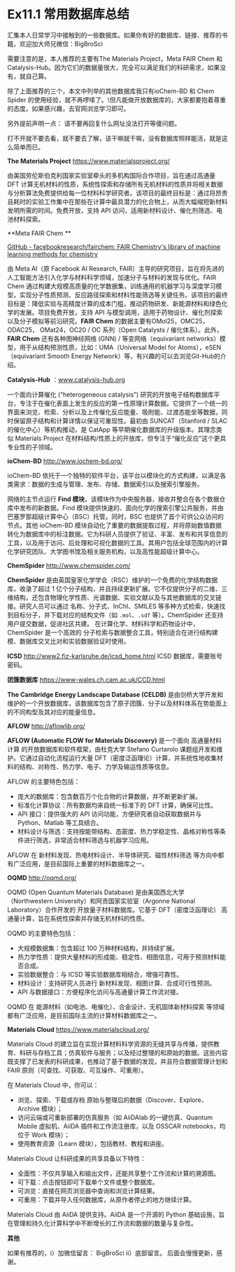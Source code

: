# Ex11.1 常用数据库总结

汇集本人日常学习中接触到的一些数据库。如果你有好的数据库、链接、推荐的书籍，欢迎加大师兄微信：BigBroSci 

需要注意的是，本人推荐的主要有The Materials Project，Meta FAIR Chem 和 Catalysis-Hub。因为它们的数据量很大，完全可以满足我们的科研需求，如果没有，就自己算。



除了上面推荐的三个，本文中列举的其他数据库我只有ioChem-BD 和 Chem Spider 的使用经验，就不再啰嗦了。\但凡能做开放数据库的，大家都要抱着尊重的态度。如果感兴趣，去官网浏览学习即可。



另外提前声明一点： 请不要再回复什么网址没法打开等傻问题。

打不开就不要去看，就不要去了解，该干嘛就干嘛，没有数据库照样能活，就是这么简单而已。



**The Materials Project**
https://www.materialsproject.org/

由美国劳伦斯伯克利国家实验室牵头的多机构国际合作项目，旨在通过高通量 DFT 计算无机材料的性质，系统性探索和存储所有无机材料的性质并将相关数据与分析算法免费提供给每一位材料科学研究者。该项目的最终目标是：通过将昂贵且耗时的实验工作集中在那些在计算中最具潜力的化合物上，从而大幅缩短新材料发明所需的时间。免费开放，支持 API 访问，适用新材料设计、催化剂筛选、电池材料探索。



**Meta FAIR Chem **

[GitHub - facebookresearch/fairchem: FAIR Chemistry's library of machine learning methods for chemistry](https://github.com/facebookresearch/fairchem)

由 Meta AI（原 Facebook AI Research, FAIR）主导的研究项目，旨在将先进的人工智能方法引入化学与材料科学领域，加速分子与材料的发现与优化。FAIR Chem 通过构建大规模高质量的化学数据集，训练通用的机器学习与深度学习模型，实现分子性质预测、反应路径探索和材料性能筛选等关键任务。该项目的最终目标是：降低实验与高精度计算的成本门槛，推动药物研发、新能源材料和绿色化学的发展。项目免费开放，支持 API 与模型调用，适用于药物设计、催化剂探索以及分子模拟等前沿研究。**FAIR Chem** 的数据主要有OMol25，OMC25，ODAC25， OMat24，OC20 / OC 系列（Open Catalysts / 催化体系）。此外，**FAIR Chem** 还有各种图神经网络 (GNN) / 等变网络（equivariant networks）模型，用于从结构预测性质，比如：UMA（Universal Model for Atoms），eSEN（equivariant Smooth Energy Network）等，有兴趣的可以去浏览Git-Hub的介绍。



**Catalysis-Hub** ：www.catalysis-hub.org 

 一个面向计算催化 (“heterogeneous catalysis”) 研究的开放电子结构数据库平台，专注于在催化表面上发生的反应的第一性原理计算数据。它提供了一个统一的界面来浏览、检索、分析以及上传催化反应能量、吸附能、过渡态能垒等数据，同时保留原子结构和计算详情以保证可重现性。最初由 SUNCAT（Stanford / SLAC 的催化中心）等机构推动，是 CatApp 等早期催化数据库的升级版本。其理念类似 Materials Project 在材料结构/性质上的开放库，但专注于“催化反应”这个更具专业性的子领域。



**ioChem-BD**
http://www.iochem-bd.org/

ioChem-BD 依托于一个独特的软件平台，该平台以模块化的方式构建，以满足各类需求：数据的生成与管理、发布、存储、数据索引以及搜索引擎服务。

网络的主节点运行 **Find 模块**，该模块作为中央服务器，接收并整合在各个数据仓库中发布的新数据。Find 模块提供快速的、面向化学的搜索引擎公共服务，并由巴塞罗那超级计算中心（BSC）托管。同时，BSC 也提供了首个可供公众访问的节点。其他 ioChem-BD 模块自动化了重要的数据提取过程，并将原始数值数据转化为数据库中的标注数据。它为科研人员提供了验证、丰富、发布和共享信息的工具，以及用于访问、后处理和可视化数据的工具。其用户包括全球范围内的计算化学研究团队、大学图书馆及相关服务机构，以及高性能超级计算中心。



**ChemSpider**
http://www.chemspider.com/

**ChemSpider** 是由英国皇家化学学会（RSC）维护的一个免费的化学结构数据库，收录了超过 1 亿个分子结构，并且持续更新扩展。它不仅提供分子的二维、三维结构，还包含物理化学性质、光谱数据、实验文献以及与其他数据库的交叉链接。研究人员可以通过 名称、分子式、InChI、SMILES 等多种方式检索，快速找到目标分子，并下载对应的结构文件（如 `.mol`、`.sdf` 等）。ChemSpider 还支持用户提交数据，促进社区共建。 在计算化学、材料科学和药物设计中，ChemSpider 是一个高效的 分子检索与数据整合工具，特别适合在进行结构建模、数据库交叉比对和实验数据验证时使用。



**ICSD**
http://www2.fiz-karlsruhe.de/icsd_home.html
ICSD 数据库，需要账号密码。



**团簇数据库**
https://www-wales.ch.cam.ac.uk/CCD.html 

**The Cambridge Energy Landscape Database (CELDB)** 是由剑桥大学开发和维护的一个开放数据库，该数据库包含了原子团簇、分子以及材料体系在势能面上的不同构型及其对应的能量信息。



**AFLOW**
http://aflowlib.org/

**AFLOW (Automatic FLOW for Materials Discovery)** 是一个面向 高通量材料计算 的开放数据库和软件框架，由杜克大学 Stefano Curtarolo 课题组开发和维护。它通过自动化流程运行大量 DFT（密度泛函理论）计算，并系统性地收集材料的结构、对称性、热力学、电子、力学及输运性质等信息。

AFLOW 的主要特色包括：

- 庞大的数据库：包含数百万个化合物的计算数据，并不断更新扩展。
- 标准化计算协议：所有数据均来自统一标准下的 DFT 计算，确保可比性。
- API 接口：提供强大的 API 访问功能，方便研究者自动获取数据并与 Python、Matlab 等工具结合。
- 材料设计与筛选：支持按能带结构、态密度、热力学稳定性、晶格对称性等条件进行筛选，非常适合材料筛选与机器学习应用。

AFLOW 在 新材料发现、热电材料设计、半导体研究、磁性材料筛选 等方向中都有广泛应用，是目前国际上重要的材料数据库之一。



**OQMD**
http://oqmd.org/

OQMD (Open Quantum Materials Database) 是由美国西北大学（Northwestern University）和阿贡国家实验室（Argonne National Laboratory）合作开发的 开放量子材料数据库。它基于 DFT（密度泛函理论） 高通量计算，旨在系统性探索并存储无机材料的性质。

OQMD 的主要特色包括：

- 大规模数据集：包含超过 100 万种材料结构，并持续扩展。
- 热力学性质：提供大量材料的形成能、稳定性、相图信息，可用于预测材料能否合成。
- 实验数据整合：与 ICSD 等实验数据库相结合，增强可靠性。
- 材料设计：支持研究人员进行 新材料发现、相图计算、合成可行性预测。
- API 与数据接口：方便程序化访问与高通量计算工作流对接。

OQMD 在 能源材料（如电池、电催化）、合金设计、无机固体新材料探索 等领域都有广泛应用，是目前国际主流的计算材料数据库之一。



**Materials Cloud**
https://www.materialscloud.org/

Materials Cloud 的建立旨在实现计算材料科学资源的无缝共享与传播，提供教育、科研与存档工具；仿真软件与服务；以及经过整理的和原始的数据。这些内容既支撑了已发表的科研成果，也推动了基于数据的发现，并且符合数据管理计划和 FAIR 原则（可查找、可获取、可互操作、可重用）。

在 Materials Cloud 中，你可以：

- 浏览、探索、下载或存档 原始与整理后的数据（Discover、Explore、Archive 模块）；
- 访问云端或可重新部署的仿真服务（如 AiiDAlab 的一键仿真、Quantum Mobile 虚拟机、AiiDA 插件和工作流注册库，以及 OSSCAR notebooks，均位于 Work 模块）；
- 使用教育资源（Learn 模块），包括教材、教程和讲座。

Materials Cloud 让科研成果的共享具备以下特性：

- 全面性：不仅共享输入和输出文件，还能共享整个工作流和计算的溯源图。
- 可下载：点击按钮即可下载单个文件或整个数据库。
- 可浏览：直接在网页浏览器中查询和浏览计算结果。
- 可重用：下载并导入任何数据库，从原作者停止的地方继续计算。

Materials Cloud 由 AiiDA 提供支持。AiiDA 是一个开源的 Python 基础设施，旨在管理和持久化计算科学中不断增长的工作流和数据的数量与复杂性。



**其他**

如果有推荐的，i）加微信留言： BigBroSci  ii）底部留言。 后面会慢慢更新，感谢。

